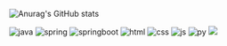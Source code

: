 ![Anurag's GitHub stats](https://github-readme-stats.vercel.app/api?username=JK-LEE98&hide=contribs,prs)








![java](https://img.shields.io/badge/Java-ED8B00?style=for-the-badge&logo=openjdk&logoColor=white
)
![spring](https://img.shields.io/badge/Spring-6DB33F?style=for-the-badge&logo=spring&logoColor=white
)
![springboot](https://img.shields.io/badge/SpringBoot-6DB33F?style=for-the-badge&logo=SpringBoot&logoColor=white
)
![html](https://img.shields.io/badge/HTML5-E34F26?style=for-the-badge&logo=html5&logoColor=white
)
![css](https://img.shields.io/badge/CSS-239120?&style=for-the-badge&logo=css3&logoColor=white
)
![js](https://img.shields.io/badge/JavaScript-F7DF1E?style=for-the-badge&logo=JavaScript&logoColor=white
)
![py](https://img.shields.io/badge/Python-3776AB?style=for-the-badge&logo=python&logoColor=white)
<img src="https://capsule-render.vercel.app/api?
type=waving&color=BDBDC8&height=150&section=footer" />
